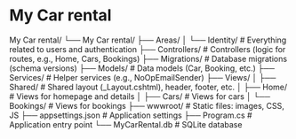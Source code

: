 # My Car rental

My Car rental/
  └── My Car rental/
      ├── Areas/
      │   └── Identity/           # Everything related to users and authentication
      ├── Controllers/            # Controllers (logic for routes, e.g., Home, Cars, Bookings)
      ├── Migrations/             # Database migrations (schema versions)
      ├── Models/                 # Data models (Car, Booking, etc.)
      ├── Services/               # Helper services (e.g., NoOpEmailSender)
      ├── Views/
      │   ├── Shared/             # Shared layout (_Layout.cshtml), header, footer, etc.
      │   ├── Home/               # Views for homepage and details
      │   ├── Cars/               # Views for cars
      │   └── Bookings/           # Views for bookings
      ├── wwwroot/                # Static files: images, CSS, JS
      ├── appsettings.json        # Application settings
      ├── Program.cs              # Application entry point
      └── MyCarRental.db          # SQLite database
